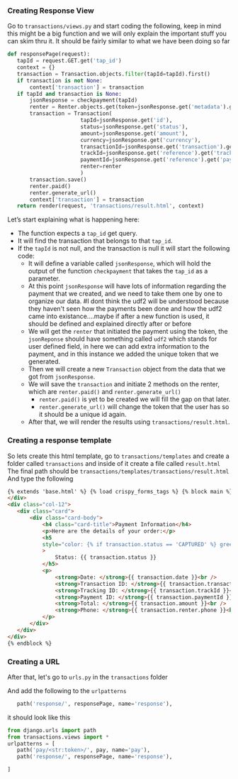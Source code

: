 ### Creating Response View

Go to `transactions/views.py` and start coding the following, keep in mind this might be a big function and we will only explain the important stuff you can skim thru it. It should be fairly similar to what we have been doing so far

```python
def responsePage(request):
   tapId = request.GET.get('tap_id')
   context = {}
   transaction = Transaction.objects.filter(tapId=tapId).first()
   if transaction is not None:
       context['transaction'] = transaction
   if tapId and transaction is None:
       jsonResponse = checkpayment(tapId)
       renter = Renter.objects.get(token=jsonResponse.get('metadata').get('udf2'))
       transaction = Transaction(
                       tapId=jsonResponse.get('id'),
                       status=jsonResponse.get('status'),
                       amount=jsonResponse.get('amount'),
                       currency=jsonResponse.get('currency'),
                       transactionId=jsonResponse.get('transaction').get('authorization_id'),
                       trackId=jsonResponse.get('reference').get('track'),
                       paymentId=jsonResponse.get('reference').get('payment'),
                       renter=renter
                       )
       transaction.save()
       renter.paid()
       renter.generate_url()
       context['transaction'] = transaction
   return render(request, 'transactions/result.html', context)
```

Let’s start explaining what is happening here:

- The function expects a `tap_id` get query.
- It will find the transaction that belongs to that `tap_id`.
- If the `tapId` is not null, and the transaction is null it will start the following code:
  - It will define a variable called `jsonResponse`, which will hold the output of the function `checkpayment` that takes the `tap_id` as a parameter.
  - At this point `jsonResponse` will have lots of information regarding the payment that we created, and we need to take them one by one to organize our data.
    #I dont think the udf2 will be understood because they haven't seen how the payments been done and how the udf2 came into existance....maybe if after a new function is used, it should be defined and explained directly after or before
  - We will get the `renter` that initiated the payment using the token, the `jsonReponse` should have something called `udf2` which stands for user defined field, in here we can add extra information to the payment, and in this instance we added the unique token that we generated.
  - Then we will create a new `Transaction` object from the data that we got from `jsonResponse`.
  - We will save the `transaction` and initiate 2 methods on the renter, which are `renter.paid()` and `renter.generate_url()`
    - `renter.paid()` is yet to be created we will fill the gap on that later.
    - `renter.generate_url()` will change the token that the user has so it should be a unique id again.
  - After that, we will render the results using `transactions/result.html`.

### Creating a response template

So lets create this html template, go to `transactions/templates` and create a folder called `transactions` and inside of it create a file called `result.html`
The final path should be `transactions/templates/transactions/result.html`
And type the following

```html
{% extends 'base.html' %} {% load crispy_forms_tags %} {% block main %}
</div>
<div class="col-12">
   <div class="card">
       <div class="card-body">
           <h4 class="card-title">Payment Information</h4>
           <p>Here are the details of your order:</p>
           <h5
           style="color: {% if transaction.status == 'CAPTURED' %} green {% else %} red {% endif %}"
           >
               Status: {{ transaction.status }}
           </h5>
           <p>
               <strong>Date: </strong>{{ transaction.date }}<br />
               <strong>Transaction ID: </strong>{{ transaction.transactionId }}<br />
               <strong>Tracking ID: </strong>{{ transaction.trackId }}<br />
               <strong>Payment ID: </strong>{{ transaction.paymentId }}<br />
               <strong>Total: </strong>{{ transaction.amount }}<br />
               <strong>Phone: </strong>{{ transaction.renter.phone }}<br />
           </p>
       </div>
   </div>
</div>
{% endblock %}
```

### Creating a URL

After that, let's go to `urls.py` in the `transactions` folder

And add the following to the `urlpatterns`

```python
   path('response/', responsePage, name='response'),
```

it should look like this

```python
from django.urls import path
from transactions.views import *
urlpatterns = [
   path('pay/<str:token>/', pay, name='pay'),
   path('response/', responsePage, name='response'),

]
```
